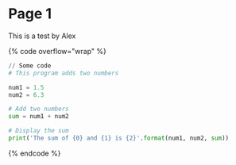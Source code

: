 # Page 1

This is a test by Alex





{% code overflow="wrap" %}
```python
// Some code
# This program adds two numbers

num1 = 1.5
num2 = 6.3

# Add two numbers
sum = num1 + num2

# Display the sum
print('The sum of {0} and {1} is {2}'.format(num1, num2, sum))

```
{% endcode %}
